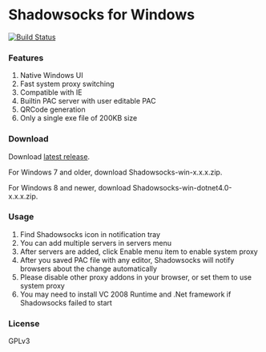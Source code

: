 Shadowsocks for Windows
=======================

[![Build Status]][Appveyor]

### Features

1. Native Windows UI
2. Fast system proxy switching
3. Compatible with IE
4. Builtin PAC server with user editable PAC
5. QRCode generation
6. Only a single exe file of 200KB size

### Download

Download [latest release].

For Windows 7 and older, download Shadowsocks-win-x.x.x.zip.

For Windows 8 and newer, download Shadowsocks-win-dotnet4.0-x.x.x.zip.

### Usage

1. Find Shadowsocks icon in notification tray
2. You can add multiple servers in servers menu
3. After servers are added, click Enable menu item to enable system proxy
4. After you saved PAC file with any editor, Shadowsocks will notify browsers
about the change automatically
5. Please disable other proxy addons in your browser, or set them to use
system proxy
6. You may need to install VC 2008 Runtime and .Net framework if Shadowsocks
failed to start

### License

GPLv3


[Appveyor]:       https://ci.appveyor.com/project/clowwindy/shadowsocks-csharp
[Build Status]:   https://ci.appveyor.com/api/projects/status/gknc8l1lxy423ehv/branch/master
[latest release]: https://sourceforge.net/projects/shadowsocksgui/files/dist/
